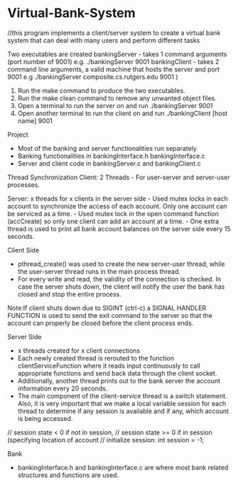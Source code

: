 # Virtual-Bank-System

//this program implements a client/server system to create a virtual bank system that can deal with many users and perform different tasks

Two executables are created
  bankingServer
    - takes 1 command arguments (port number of 9001)
        e.g. ./bankingServer 9001
  bankingClient
    - takes 2 command line arguments, a valid machine that hosts the server and port 9001
        e.g ./bankingServer composite.cs.rutgers.edu 9001 )
1. Run the make command to produce the two executables.
2. Run the make clean command to remove any unwanted object files.
3. Open a terminal to run the server on and run ./bankingServer 9001
4. Open another terminal to run the client on and run ./bankingClient [host name] 9001

Project
  - Most of the banking and server functionalities run separately
  - Banking functionalities in bankingInterface.h bankingInterface.c
  - Server and client code in bankingServer.c and bankingClient.c

Thread Synchronization
  Client: 2 Threads
    - For user-server and server-user processes.

  Server: x threads for x clients in the server side
    - Used mutex locks in each account to synchronize the access of each account. Only one account can be serviced as a time.
    - Used mutex lock in the open command function (accCreate) so only one client can add an account at a time.
    - One extra thread is used to print all bank account balances on the server side every 15 seconds.

Client Side
  - pthread_create() was used to create the new server-user thread, while the user-server thread runs in the main process thread.
  - For every write and read, the validity of the connection is checked. In case the server shuts down, the client will notify the user     the bank has closed and stop the entire process.

Note:If client shuts down due to SIGINT (ctrl-c) a SIGNAL HANDLER FUNCTION is used to send the exit command to the server so that the account can properly be closed before the client process ends.

Server Side
  - x threads created for x client connections
  - Each newly created thread is rerouted to the function clientServiceFunction where it reads input continuously to call appropriate       functions and send back data through the client socket.
- Additionally, another thread prints out to the bank server the account information every 20 seconds.
- The main component of the client-service thread is a switch statement. Also, it is very important that we make a local variable         session for each thread to determine if any session is available and if any, which account is being accessed.

// session state < 0 if not in session,
// session state >= 0 if in session (specifying location of account
// initialize session: int session = -1;

Bank
  - bankingInterface.h and bankingInterface.c are where most bank related structures and functions are used.
